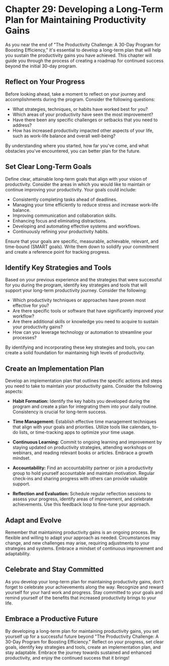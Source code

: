 Chapter 29: Developing a Long-Term Plan for Maintaining Productivity Gains
==========================================================================

As you near the end of "The Productivity Challenge: A 30-Day Program for Boosting Efficiency," it's essential to develop a long-term plan that will help you sustain the productivity gains you have achieved. This chapter will guide you through the process of creating a roadmap for continued success beyond the initial 30-day program.

Reflect on Your Progress
------------------------

Before looking ahead, take a moment to reflect on your journey and accomplishments during the program. Consider the following questions:

* What strategies, techniques, or habits have worked best for you?
* Which areas of your productivity have seen the most improvement?
* Have there been any specific challenges or setbacks that you need to address?
* How has increased productivity impacted other aspects of your life, such as work-life balance and overall well-being?

By understanding where you started, how far you've come, and what obstacles you've encountered, you can better plan for the future.

Set Clear Long-Term Goals
-------------------------

Define clear, attainable long-term goals that align with your vision of productivity. Consider the areas in which you would like to maintain or continue improving your productivity. Your goals could include:

* Consistently completing tasks ahead of deadlines.
* Managing your time efficiently to reduce stress and increase work-life balance.
* Improving communication and collaboration skills.
* Enhancing focus and eliminating distractions.
* Developing and automating effective systems and workflows.
* Continuously refining your productivity habits.

Ensure that your goals are specific, measurable, achievable, relevant, and time-bound (SMART goals). Write them down to solidify your commitment and create a reference point for tracking progress.

Identify Key Strategies and Tools
---------------------------------

Based on your previous experience and the strategies that were successful for you during the program, identify key strategies and tools that will support your long-term productivity journey. Consider the following:

* Which productivity techniques or approaches have proven most effective for you?
* Are there specific tools or software that have significantly improved your workflow?
* Are there additional skills or knowledge you need to acquire to sustain your productivity gains?
* How can you leverage technology or automation to streamline your processes?

By identifying and incorporating these key strategies and tools, you can create a solid foundation for maintaining high levels of productivity.

Create an Implementation Plan
-----------------------------

Develop an implementation plan that outlines the specific actions and steps you need to take to maintain your productivity gains. Consider the following aspects:

* **Habit Formation:** Identify the key habits you developed during the program and create a plan for integrating them into your daily routine. Consistency is crucial for long-term success.

* **Time Management:** Establish effective time management techniques that align with your goals and priorities. Utilize tools like calendars, to-do lists, or time-tracking apps to optimize your time usage.

* **Continuous Learning:** Commit to ongoing learning and improvement by staying updated on productivity strategies, attending workshops or webinars, and reading relevant books or articles. Embrace a growth mindset.

* **Accountability:** Find an accountability partner or join a productivity group to hold yourself accountable and maintain motivation. Regular check-ins and sharing progress with others can provide valuable support.

* **Reflection and Evaluation:** Schedule regular reflection sessions to assess your progress, identify areas of improvement, and celebrate achievements. Use this feedback loop to fine-tune your approach.

Adapt and Evolve
----------------

Remember that maintaining productivity gains is an ongoing process. Be flexible and willing to adapt your approach as needed. Circumstances may change, and new challenges may arise, requiring adjustments to your strategies and systems. Embrace a mindset of continuous improvement and adaptability.

Celebrate and Stay Committed
----------------------------

As you develop your long-term plan for maintaining productivity gains, don't forget to celebrate your achievements along the way. Recognize and reward yourself for your hard work and progress. Stay committed to your goals and remind yourself of the benefits that increased productivity brings to your life.

Embrace a Productive Future
---------------------------

By developing a long-term plan for maintaining productivity gains, you set yourself up for a successful future beyond "The Productivity Challenge: A 30-Day Program for Boosting Efficiency." Reflect on your progress, set clear goals, identify key strategies and tools, create an implementation plan, and stay adaptable. Embrace the journey towards sustained and enhanced productivity, and enjoy the continued success that it brings!
